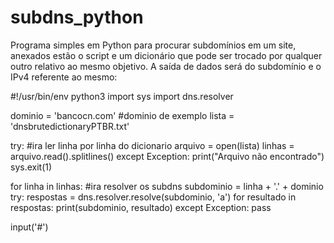 # subdns_python
Programa simples em Python para procurar subdomínios em um site, anexados estão o script e um dicionário que pode ser trocado por qualquer outro relativo ao mesmo objetivo. 
A saída de dados será do subdomínio e o IPv4 referente ao mesmo:



#!/usr/bin/env python3
import sys
import dns.resolver

dominio = 'bancocn.com' #dominio de exemplo
lista = 'dnsbrutedictionaryPTBR.txt'

try: #ira ler linha por linha do dicionario
    arquivo = open(lista)
    linhas = arquivo.read().splitlines()
except Exception:
    print("Arquivo não encontrado")
    sys.exit(1)

for linha in linhas: #ira resolver os subdns
    subdominio = linha + '.' + dominio
    try:
        respostas = dns.resolver.resolve(subdominio, 'a')
        for resultado in respostas:
            print(subdominio, resultado)
    except Exception:
        pass

input('#')

